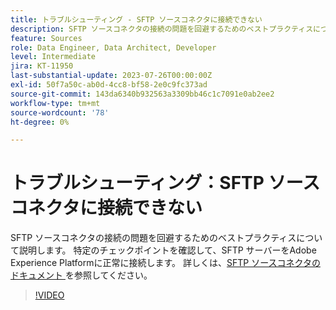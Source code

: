 ```yaml
---
title: トラブルシューティング - SFTP ソースコネクタに接続できない
description: SFTP ソースコネクタの接続の問題を回避するためのベストプラクティスについて説明します。 特定のチェックポイントを確認して、SFTP サーバーをAdobe Experience Platformに正常に接続します。
feature: Sources
role: Data Engineer, Data Architect, Developer
level: Intermediate
jira: KT-11950
last-substantial-update: 2023-07-26T00:00:00Z
exl-id: 50f7a50c-ab0d-4cc8-bf58-2e0c9fc373ad
source-git-commit: 143da6340b932563a3309bb46c1c7091e0ab2ee2
workflow-type: tm+mt
source-wordcount: '78'
ht-degree: 0%

---
```


# トラブルシューティング：SFTP ソースコネクタに接続できない

SFTP ソースコネクタの接続の問題を回避するためのベストプラクティスについて説明します。 特定のチェックポイントを確認して、SFTP サーバーをAdobe Experience Platformに正常に接続します。 詳しくは、[SFTP ソースコネクタのドキュメント ](https://experienceleague.adobe.com/docs/experience-platform/sources/connectors/cloud-storage/sftp.html) を参照してください。

>[!VIDEO](https://video.tv.adobe.com/v/3416134?learn=on)
